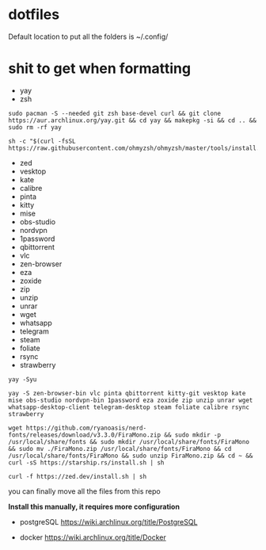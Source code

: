 # dotfiles
  Default location to put all the folders is ~/.config/

# shit to get when formatting
  * yay
  * zsh

  ```
  sudo pacman -S --needed git zsh base-devel curl && git clone https://aur.archlinux.org/yay.git && cd yay && makepkg -si && cd .. && sudo rm -rf yay
  ```

  ```
  sh -c "$(curl -fsSL https://raw.githubusercontent.com/ohmyzsh/ohmyzsh/master/tools/install.sh)"
  ```

  * zed
  * vesktop
  * kate
  * calibre
  * pinta
  * kitty
  * mise
  * obs-studio
  * nordvpn
  * 1password
  * qbittorrent
  * vlc
  * zen-browser
  * eza
  * zoxide
  * zip
  * unzip
  * unrar
  * wget
  * whatsapp
  * telegram
  * steam
  * foliate
  * rsync
  * strawberry

  ```
  yay -Syu
  ```

  ```
  yay -S zen-browser-bin vlc pinta qbittorrent kitty-git vesktop kate mise obs-studio nordvpn-bin 1password eza zoxide zip unzip unrar wget whatsapp-desktop-client telegram-desktop steam foliate calibre rsync strawberry
  ```

  ```
  wget https://github.com/ryanoasis/nerd-fonts/releases/download/v3.3.0/FiraMono.zip && sudo mkdir -p /usr/local/share/fonts && sudo mkdir /usr/local/share/fonts/FiraMono && sudo mv ./FiraMono.zip /usr/local/share/fonts/FiraMono && cd /usr/local/share/fonts/FiraMono && sudo unzip FiraMono.zip && cd ~ && curl -sS https://starship.rs/install.sh | sh
  ```

```
curl -f https://zed.dev/install.sh | sh
```


  you can finally move all the files from this repo

  **Install this manually, it requires more configuration**
  * postgreSQL
  https://wiki.archlinux.org/title/PostgreSQL

  * docker
  https://wiki.archlinux.org/title/Docker
